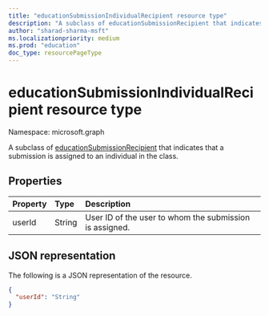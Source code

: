 ```yaml
---
title: "educationSubmissionIndividualRecipient resource type"
description: "A subclass of educationSubmissionRecipient that indicates that a submission is assigned to an individual in the class.  "
author: "sharad-sharma-msft"
ms.localizationpriority: medium
ms.prod: "education"
doc_type: resourcePageType
---
```


# educationSubmissionIndividualRecipient resource type

Namespace: microsoft.graph

A subclass of [educationSubmissionRecipient](educationsubmissionrecipient.md) that indicates that a submission is assigned to an individual in the class.  


## Properties
| Property	   | Type	|Description|
|:---------------|:--------|:----------|
|userId|String|User ID of the user to whom the submission is assigned.|

## JSON representation

The following is a JSON representation of the resource.

<!-- {
  "blockType": "resource",
  "optionalProperties": [

  ],
  "@odata.type": "microsoft.graph.educationSubmissionIndividualRecipient"
}-->

```json
{
  "userId": "String"
}

```

<!-- uuid: 8fcb5dbc-d5aa-4681-8e31-b001d5168d79
2015-10-25 14:57:30 UTC -->
<!--
{
  "type": "#page.annotation",
  "description": "educationSubmissionIndividualRecipient resource",
  "keywords": "",
  "section": "documentation",
  "tocPath": "",
  "suppressions": []
}
-->


